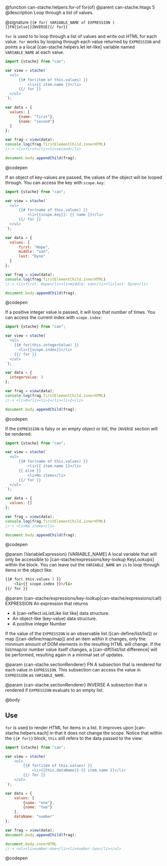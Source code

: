 @function can-stache.helpers.for-of for(of)
@parent can-stache.htags 5
@description Loop through a list of values.

@signature `{{# for( VARIABLE_NAME of EXPRESSION ) }}FN{{else}}INVERSE{{/ for}}`

  `for` is used to to loop through a list of values and
  write out HTML for each value.  `for` works by looping through
  each value returned by `EXPRESSION` and points a
  a local [can-stache.helpers.let let-like] variable named   `VARIABLE_NAME` at each value.

  ```js
  import {stache} from "can";

  var view = stache(`
  	<ul>
  		{{# for(item of this.values) }}
  			<li>{{ item.name }}</li>
  		{{/ for }}
  	</ul>
  `);

  var data = {
  	values: [
  		{name: "first"},
  		{name: "second"}
  	]
  };

  var frag = view(data);
  console.log(frag.firstElementChild.innerHTML)
  //-> <li>first</li><li>second</li>

  document.body.appendChild(frag);
  ```
  @codepen

  If an object of key-values are passed, the values of the object will be looped through.
  You can access the key with `scope.key`:

  ```js
  import {stache} from "can";

  var view = stache(`
  	<ul>
  		{{# for(name of this.values) }}
  			<li>{{scope.key}}: {{ name }}</li>
  		{{/ for }}
  	</ul>
  `);

  var data = {
  	values: {
		first: "Hope",
		middle: "van",
		last: "Dyne"
	}
  };

  var frag = view(data);
  console.log(frag.firstElementChild.innerHTML)
  //-> <li>first: Hope</li><li>middle: van</li><li>last: Dyne</li>

  document.body.appendChild(frag);
  ```
  @codepen

  If a positive integer value is passed, it will loop that number of times.
  You can access the current index with `scope.index`:

  ```js
  import {stache} from "can";

  var view = stache(`
    <ul>
      {{# for(this.integerValue) }}
        <li>{{scope.index}}</li>
      {{/ for }}
    </ul>
  `);

  var data = {
    integerValue: 3
  };

  var frag = view(data);
  console.log(frag.firstElementChild.innerHTML)
  //-> <li>0</li><li>1</li><li>2</li>

  document.body.appendChild(frag);
  ```
  @codepen

  If the `EXPRESSION` is falsy or an empty object or list, the `INVERSE` section will be rendered:

  ```js
  import {stache} from "can";

  var view = stache(`
  	<ul>
  		{{# for(name of this.values) }}
  			<li>{{ item.name }}</li>
		{{ else }}
			<li>No items</li>
  		{{/ for }}
  	</ul>
  `);

  var data = {
  	values: []
  };

  var frag = view(data);
  console.log(frag.firstElementChild.innerHTML)
  //-> <li>No items</li>

  document.body.appendChild(frag);
  ```
  @codepen

  @param {VariableExpression} [VARIABLE_NAME] A local variable
  that will only be accessible to [can-stache/expressions/key-lookup KeyLookups] within the
  block.  You can leave out the `VARIABLE_NAME` an `in` to loop through items in the object like:

  ```html
  {{# for( this.values ) }}
	  <li>{{ scope.index }}</li>
  {{/ for }}
  ```

  @param {can-stache/expressions/key-lookup|can-stache/expressions/call} EXPRESSION An expression that returns


  - A [can-reflect.isListLike list like] data structure.
  - An object-like (key-value) data structure.
  - A positive integer Number


  If the value of the `EXPRESSION` is an observable list ([can-define/list/list]) or map ([can-define/map/map]) and an item within it changes, only the minimum amount of DOM elements in the resulting HTML will change. If the list/map/or number value itself changes, a [can-diff/list/list difference] will be performed, resulting again in a minimal set of updates.


  @param {can-stache.sectionRenderer} FN A subsection that is
  rendered for each value in `EXPRESSION`. This subsection can
  access the value in `EXPRESSION` as `VARIABLE_NAME`.

  @param {can-stache.sectionRenderer} INVERSE A subsection that
  is rendered if `EXPRESSION` evaluats to an empty list.


@body

## Use

`for` is used to render HTML for items in a list. It improves
upon [can-stache.helpers.each] in that it does not
change the scope. Notice that within the `{{# for}}` block,
`this` still refers to the data passed to the view:

```js
import {stache} from "can";

var view = stache(`
	<ul>
		{{# for(item of this.values) }}
			<li>{{this.dataName}}-{{ item.name }}</li>
		{{/ for }}
	</ul>
`);

var data = {
	values: [
		{name: "one"},
		{name: "two"}
	],
	dataName: "number"
};

var frag = view(data);
document.body.appendChild(frag);

document.body.innerHTML
//-> <ul><li>number-one</li><li>number-two</li></ul>
```
@codepen
